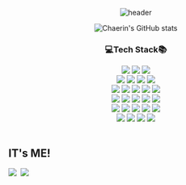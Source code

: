 <div align=center>

![header](https://capsule-render.vercel.app/api?type=wave&color=FF4081&height=350&section=header&text=🍒ChaerinJeon🍒&fontSize=65&fontColor=FFFFFF)
<br>

![Chaerin's GitHub stats](https://github-readme-stats.vercel.app/api?username=chaerin0411&count_private=true&show_icons=true&theme=buefy)
<br>
<!--
[![Top Langs](https://github-readme-stats.vercel.app/api/top-langs/?username=chaerin0411)](https://github.com/chaerin0411/github-readme-stats)
<br>
-->
### 💻Tech Stack📚
<img src="https://img.shields.io/badge/java-007396?style=for-the-badge&logo=java&logoColor=white"> 
<img src="https://img.shields.io/badge/jsp-3f7df1c?style=for-the-badge&logo=jsp&logoColor=ff0000">
<img src="https://img.shields.io/badge/spring-6DB33F?style=for-the-badge&logo=spring&logoColor=white"> 
<br>
  
<img src="https://img.shields.io/badge/html5-E34F26?style=for-the-badge&logo=html5&logoColor=white"> 
<img src="https://img.shields.io/badge/css-1572B6?style=for-the-badge&logo=css3&logoColor=white"> 
<img src="https://img.shields.io/badge/javascript-F7DF1E?style=for-the-badge&logo=javascript&logoColor=black"> 
<img src="https://img.shields.io/badge/jquery-0769AD?style=for-the-badge&logo=jquery&logoColor=white">
<br>
  
<img src="https://img.shields.io/badge/oracle-F80000?style=for-the-badge&logo=oracle&logoColor=white"> 
<img src="https://img.shields.io/badge/mysql-4479A1?style=for-the-badge&logo=mysql&logoColor=white"> 
<img src="https://img.shields.io/badge/mariaDB-003545?style=for-the-badge&logo=mariaDB&logoColor=white"> 
<img src="https://img.shields.io/badge/mongoDB-47A248?style=for-the-badge&logo=MongoDB&logoColor=white">
<img src="https://img.shields.io/badge/firebase-FFCA28?style=for-the-badge&logo=firebase&logoColor=white">
<br>
  
<img src="https://img.shields.io/badge/react-61DAFB?style=for-the-badge&logo=react&logoColor=black"> 
<img src="https://img.shields.io/badge/vue.js-4FC08D?style=for-the-badge&logo=vue.js&logoColor=white"> 
<img src="https://img.shields.io/badge/node.js-339933?style=for-the-badge&logo=Node.js&logoColor=white">
<img src="https://img.shields.io/badge/express-000000?style=for-the-badge&logo=express&logoColor=white">
<img src="https://img.shields.io/badge/bootstrap-7952B3?style=for-the-badge&logo=bootstrap&logoColor=white">
<br>
  
<img src="https://img.shields.io/badge/c++-00599C?style=for-the-badge&logo=c%2B%2B&logoColor=white">
<img src="https://img.shields.io/badge/python-3776AB?style=for-the-badge&logo=python&logoColor=white"> 
<img src="https://img.shields.io/badge/unity-222222?style=for-the-badge&logo=unity&logoColor=ffffff">
<img src="https://img.shields.io/badge/jupyter-eeeeee?style=for-the-badge&logo=jupyter&logoColor=e37100"> 
<img src="https://img.shields.io/badge/apache tomcat-F8DC75?style=for-the-badge&logo=apachetomcat&logoColor=white">
<br>
  
<img src="https://img.shields.io/badge/linux-FCC624?style=for-the-badge&logo=linux&logoColor=black">
<img src="https://img.shields.io/badge/amazonaws-232F3E?style=for-the-badge&logo=amazonaws&logoColor=white"> 
<img src="https://img.shields.io/badge/github-181717?style=for-the-badge&logo=github&logoColor=white">
<img src="https://img.shields.io/badge/git-F05032?style=for-the-badge&logo=git&logoColor=white">
</div>
<br>

## IT's ME!
<a href="https://www.instagram.com/chaerin0411/"><img src="https://img.shields.io/badge/Instagram-DD2A78?style=flat-square&logo=Instagram&logoColor=white&link=https://www.instagram.com/chaerin0411/"/></a>&nbsp;&nbsp;<a href="https://github.com/chaerin0411?tab=overview&from=2021-01-01&to=2021-01-09"><img src="https://img.shields.io/badge/GitHub-181717?style=flat-square&logo=Github&logoColor=white&link=https://www.instagram.com/chaerin0411/"/></a>
<!--
## Profile
### Education
2020.03 ~ 2023.02 : Dongyang Mirae University, Computer Software Engineering
2017.03 ~ 2020.02 : Gyeongin High School, Liberal Arts

### Projects
### 2022
- EL 트레이너: 트레이너가 온라인으로 어떤 운동을 해야 하는지, 몇 세트를 해야하는지, 몇 kg으로 해야하는지까지 고려하여 운동 피드백과 균형잡힌 식단을 고려한 식단 피드백을 제공하고, 사용자의 운동 궁금증이나 고민에 대한 답변을 제공하여 체계적으로 회원 관리를 돕는 웹사이트와, 혼자서도 따라할 수 있도록 운동 영상과 가이드를 제공하여 정확한 운동자세와 운동 기록을 도와 효과적인 운동을 제공하는 운동앱
- 헨젤런: 헨젤과 그레텔이 마녀로부터 도망쳐 집으로 돌아가는 여정을 게임으로 만든 유니티 2D 횡스크롤 게임
- 하계 현장실습: 씨큐프라임 공지사항 페이지(게시판, 에디터, 상세, 팝업창) 구현

### 2021
- TRIP: 항공권 예약과 여행지 정보를 한번에 제공하는 웹 사이트
- 빅데이터 분석: Jupyter Notebook을 이용한 서울시 지하철호선별 역별 승하차 인원 정보 분석과, 승하차 인원 정보가 많은 역에 프렌차이즈 스타벅스, 투썸플레이스, 파리바게트, 뚜레쥬르의 서울 입지분포를 분석와 서울시 인구분포 관계 분석
- 영화 소개 및 순위 앱: 영화순위별, 평점순별로 영화를 검색할 수 있는 어플리케이션
- 청소로봇: 장애물감지, 추락방지, 충돌방지, 바닥감지, 빛 감지, 전면감지, 먼지감지, 레이저거리측정, 각도, 접촉, 모서리감지 등 다양한 센서들을 활용한 스스로 청소해주는 로봇
- 대중교통 비접촉 생체인식 및 자동 발열감지 시스템: 버스나 지하철과 같은 대중교통에서 비접촉으로 생체를 인식하고 온도를 측정하는 자동 발열 감지 시스템
- Vue.js 활용 페이지: Vue.js의 MVC 패턴에 대해 배운 것을 정리한 주차별 학습 페이지
- 영화 예매 프로그램: 회원 정보를 입력하고 영화, 영업점, 시작시간, 좌석을 선택하면 당일 상영 영화를 예매할 수 있는 Swing/AWT GUI 기반 영화 예매 프로그램
- 그림판 편집기: 이미지를 불러오고 이미지 위에 그림을 그리거나 도장을 찍을 수 있는 Tkinter를 활용한 파이썬 그림판 편집기 프로젝트

### 2020
- 디즈니 공주 소개 페이지: HTML, CSS, JavaScript, JQuery를 활용하여 만든 디즈니 공주 소개 페이지
- 해리포터 소개 페이지: HTML, CSS, JavaScript, JQuery를 활용하여 만든 해리포터 소개 페이지
- 자기소개 페이지: HTML, CSS, JavaScript, JQuery를 활용하여 만든 첫 개발 페이지

### Experience
### 2022
- 씨큐 프라임 인턴 1개월

<br>

**chaerin0411/chaerin0411** is a ✨ _special_ ✨ repository because its `README.md` (this file) appears on your GitHub profile.

Here are some ideas to get you started:

- 🔭 I’m currently working on Dongyang Mirae University ...
- 🌱 I’m currently learning React.js ...
- 👯 I’m looking to collaborate on ...
- 🤔 I’m looking for help with ...
- 💬 Ask me about chaerin0411@naver.com ...
- 📫 How to reach me: chaerin0411@naver.com ...
- 😄 Pronouns: ...
- ⚡ Fun fact: ...
-->
